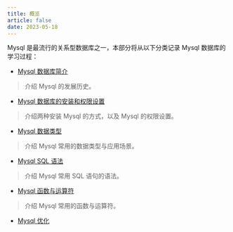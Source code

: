 ```yaml
---
title: 概览
article: false
date: 2023-05-18
---
```


Mysql 是最流行的关系型数据库之一，本部分将从以下分类记录 Mysql 数据库的学习过程：

- [Mysql 数据库简介](1.0-intro)

> 介绍 Mysql 的发展历史。

- [Mysql 数据库的安装和权限设置](1.1-install)

> 介绍两种安装 Mysql 的方式，以及 Mysql 的权限设置。

- [Mysql 数据类型](2.1-datatype)

> 介绍 Mysql 常用的数据类型与应用场景。

- [Mysql SQL 语法](2.2-sql)

> 介绍 Mysql 常用 SQL 语句的语法。

- [Mysql 函数与运算符](2.3-function)

> 介绍 Mysql 常用的函数与运算符。

- [Mysql 优化](2.1-optimize)